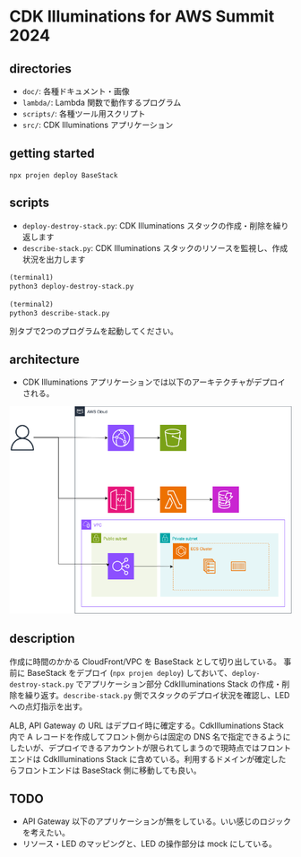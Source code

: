# CDK Illuminations for AWS Summit 2024

## directories

- `doc/`: 各種ドキュメント・画像
- `lambda/`: Lambda 関数で動作するプログラム
- `scripts/`: 各種ツール用スクリプト
- `src/`: CDK Illuminations アプリケーション

## getting started

```
npx projen deploy BaseStack
```

## scripts

- `deploy-destroy-stack.py`: CDK Illuminations スタックの作成・削除を繰り返します
- `describe-stack.py`: CDK Illuminations スタックのリソースを監視し、作成状況を出力します

```
(terminal1)
python3 deploy-destroy-stack.py

(terminal2)
python3 describe-stack.py
```

別タブで2つのプログラムを起動してください。

## architecture

- CDK Illuminations アプリケーションでは以下のアーキテクチャがデプロイされる。

![CDK Illuminations](./doc/cdk-illuminations.png)

## description

作成に時間のかかる CloudFront/VPC を BaseStack として切り出している。
事前に BaseStack をデプロイ (`npx projen deploy`) しておいて、`deploy-destroy-stack.py` でアプリケーション部分 CdkIlluminations Stack の作成・削除を繰り返す。`describe-stack.py` 側でスタックのデプロイ状況を確認し、LED への点灯指示を出す。

ALB, API Gateway の URL はデプロイ時に確定する。CdkIlluminations Stack 内で A レコードを作成してフロント側からは固定の DNS 名で指定できるようにしたいが、デプロイできるアカウントが限られてしまうので現時点ではフロントエンドは CdkIlluminations Stack に含めている。利用するドメインが確定したらフロントエンドは BaseStack 側に移動しても良い。

## TODO

- API Gateway 以下のアプリケーションが無をしている。いい感じのロジックを考えたい。
- リソース・LED のマッピングと、LED の操作部分は mock にしている。
